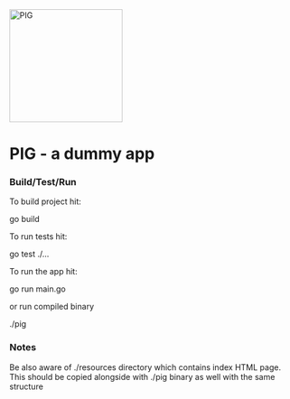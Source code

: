 <img src="https://raw.githubusercontent.com/vutratenko/pig/main/pig.png" alt="PIG" width="200"/>

# PIG - a dummy app

### Build/Test/Run

To build project hit:

go build

To run tests hit:

go test ./...

To run the app hit:

go run main.go



or run compiled binary



./pig


### Notes

Be also aware of ./resources directory which contains index HTML page. This should be copied alongside with ./pig binary as well with the same structure